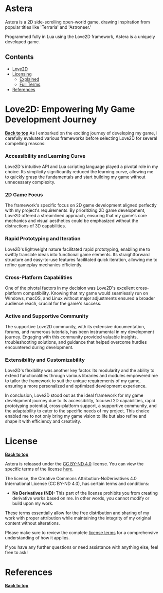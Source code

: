 # Astera
Astera is a 2D side-scrolling open-world game, drawing inspiration from popular titles like 'Terraria' and 'Astroneer.'

Programmed fully in Lua using the Love2D framework, Astera is a uniquely developed game. 

## Contents
- [Love2D](#Love2D)
- [Licensing](#License)
  - [Explained](#License)
  - [Full Terms](LICENSE.md)
- [References](#References)

# Love2D: Empowering My Game Development Journey
**[Back to top](#contents)**
As I embarked on the exciting journey of developing my game, I carefully evaluated various frameworks before selecting Love2D for several compelling reasons:

### Accessibility and Learning Curve
Love2D's intuitive API and Lua scripting language played a pivotal role in my choice. Its simplicity significantly reduced the learning curve, allowing me to quickly grasp the fundamentals and start building my game without unnecessary complexity.

### 2D Game Focus
The framework's specific focus on 2D game development aligned perfectly with my project's requirements. By prioritizing 2D game development, Love2D offered a streamlined approach, ensuring that my game's core mechanics and visual aesthetics could be emphasized without the distractions of 3D capabilities.

### Rapid Prototyping and Iteration
Love2D's lightweight nature facilitated rapid prototyping, enabling me to swiftly translate ideas into functional game elements. Its straightforward structure and easy-to-use features facilitated quick iteration, allowing me to refine gameplay mechanics efficiently.

### Cross-Platform Capabilities
One of the pivotal factors in my decision was Love2D's excellent cross-platform compatibility. Knowing that my game would seamlessly run on Windows, macOS, and Linux without major adjustments ensured a broader audience reach, crucial for the game's success.

### Active and Supportive Community
The supportive Love2D community, with its extensive documentation, forums, and numerous tutorials, has been instrumental in my development journey. Engaging with this community provided valuable insights, troubleshooting solutions, and guidance that helped overcome hurdles encountered during development.

### Extensibility and Customizability
Love2D's flexibility was another key factor. Its modularity and the ability to extend functionalities through various libraries and modules empowered me to tailor the framework to suit the unique requirements of my game, ensuring a more personalized and optimized development experience.

In conclusion, Love2D stood out as the ideal framework for my game development journey due to its accessibility, focused 2D capabilities, rapid prototyping potential, cross-platform support, a supportive community, and the adaptability to cater to the specific needs of my project. This choice enabled me to not only bring my game vision to life but also refine and shape it with efficiency and creativity.


# License
**[Back to top](#contents)**

Astera is released under the [CC BY-ND 4.0](https://creativecommons.org/licenses/by-nd/4.0/deed.en) license. You can view the specific terms of the license [here](LICENSE.md).

The license, the Creative Commons Attribution-NoDerivatives 4.0 International License (CC BY-ND 4.0), has certain terms and conditions:

- **No Derivatives (ND):** This part of the license prohibits you from creating derivative works based on me. In other words, you cannot modify or build upon my work.

These terms essentially allow for the free distribution and sharing of my work with proper attribution while maintaining the integrity of my original content without alterations.

Please make sure to review the complete [license terms](https://creativecommons.org/licenses/by-nd/4.0/deed.en) for a comprehensive understanding of how it applies.

If you have any further questions or need assistance with anything else, feel free to ask!

# References
**[Back to top](#contents)**


